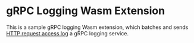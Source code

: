 # gRPC Logging Wasm Extension

This is a sample gRPC logging Wasm extension, which batches and sends [HTTP request access log](./log.proto) a gRPC logging service.
